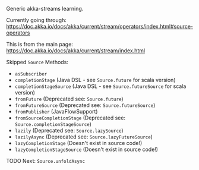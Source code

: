 Generic akka-streams learning.

Currently going through: https://doc.akka.io/docs/akka/current/stream/operators/index.html#source-operators

This is from the main page: https://doc.akka.io/docs/akka/current/stream/index.html


Skipped `Source` Methods:

- `asSubscriber`
- `completionStage` (Java DSL - see `Source.future` for scala version)
- `completionStageSource` (Java DSL - see `Source.futureSource` for scala version)
- `fromFuture` (Deprecated see: `Source.future`)
- `fromFutureSource` (Deprecated see: `Source.futureSource`)
- `fromPublisher` (JavaFlowSupport)
- `fromSourceCompletionStage` (Deprecated see: `Source.completionStageSource`)
- `lazily` (Deprecated see: `Source.lazySource`)
- `lazilyAsync` (Deprecated see: `Source.lazyFutureSource`)
- `lazyCompletionStage` (Doesn't exist in source code!)
- `lazyCompletionStageSource` (Doesn't exist in source code!)

TODO Next: `Source.unfoldAsync`


